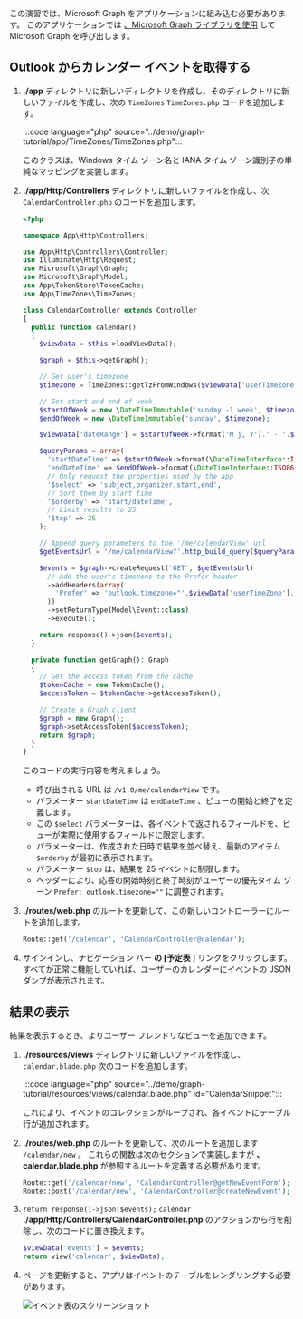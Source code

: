 <!-- markdownlint-disable MD002 MD041 -->

この演習では、Microsoft Graph をアプリケーションに組み込む必要があります。 このアプリケーションでは [、Microsoft Graph ライブラリを使用](https://github.com/microsoftgraph/msgraph-sdk-php) して Microsoft Graph を呼び出します。

## <a name="get-calendar-events-from-outlook"></a>Outlook からカレンダー イベントを取得する

1. **./app** ディレクトリに新しいディレクトリを作成し、そのディレクトリに新しいファイルを作成し、次の `TimeZones` `TimeZones.php` コードを追加します。

    :::code language="php" source="../demo/graph-tutorial/app/TimeZones/TimeZones.php":::

    このクラスは、Windows タイム ゾーン名と IANA タイム ゾーン識別子の単純なマッピングを実装します。

1. **./app/Http/Controllers** ディレクトリに新しいファイルを作成し、次 `CalendarController.php` のコードを追加します。

    ```php
    <?php

    namespace App\Http\Controllers;

    use App\Http\Controllers\Controller;
    use Illuminate\Http\Request;
    use Microsoft\Graph\Graph;
    use Microsoft\Graph\Model;
    use App\TokenStore\TokenCache;
    use App\TimeZones\TimeZones;

    class CalendarController extends Controller
    {
      public function calendar()
      {
        $viewData = $this->loadViewData();

        $graph = $this->getGraph();

        // Get user's timezone
        $timezone = TimeZones::getTzFromWindows($viewData['userTimeZone']);

        // Get start and end of week
        $startOfWeek = new \DateTimeImmutable('sunday -1 week', $timezone);
        $endOfWeek = new \DateTimeImmutable('sunday', $timezone);

        $viewData['dateRange'] = $startOfWeek->format('M j, Y').' - '.$endOfWeek->format('M j, Y');

        $queryParams = array(
          'startDateTime' => $startOfWeek->format(\DateTimeInterface::ISO8601),
          'endDateTime' => $endOfWeek->format(\DateTimeInterface::ISO8601),
          // Only request the properties used by the app
          '$select' => 'subject,organizer,start,end',
          // Sort them by start time
          '$orderby' => 'start/dateTime',
          // Limit results to 25
          '$top' => 25
        );

        // Append query parameters to the '/me/calendarView' url
        $getEventsUrl = '/me/calendarView?'.http_build_query($queryParams);

        $events = $graph->createRequest('GET', $getEventsUrl)
          // Add the user's timezone to the Prefer header
          ->addHeaders(array(
            'Prefer' => 'outlook.timezone="'.$viewData['userTimeZone'].'"'
          ))
          ->setReturnType(Model\Event::class)
          ->execute();

        return response()->json($events);
      }

      private function getGraph(): Graph
      {
        // Get the access token from the cache
        $tokenCache = new TokenCache();
        $accessToken = $tokenCache->getAccessToken();

        // Create a Graph client
        $graph = new Graph();
        $graph->setAccessToken($accessToken);
        return $graph;
      }
    }
    ```

    このコードの実行内容を考えましょう。

    - 呼び出される URL は `/v1.0/me/calendarView` です。
    - パラメーター `startDateTime` は `endDateTime` 、ビューの開始と終了を定義します。
    - この `$select` パラメーターは、各イベントで返されるフィールドを、ビューが実際に使用するフィールドに限定します。
    - パラメーターは、作成された日時で結果を並べ替え、最新のアイテム `$orderby` が最初に表示されます。
    - パラメーター `$top` は、結果を 25 イベントに制限します。
    - ヘッダーにより、応答の開始時刻と終了時刻がユーザーの優先タイム ゾーン `Prefer: outlook.timezone=""` に調整されます。

1. **./routes/web.php** のルートを更新して、この新しいコントローラーにルートを追加します。

    ```php
    Route::get('/calendar', 'CalendarController@calendar');
    ```

1. サインインし、ナビゲーション バー **の [予定表** ] リンクをクリックします。 すべてが正常に機能していれば、ユーザーのカレンダーにイベントの JSON ダンプが表示されます。

## <a name="display-the-results"></a>結果の表示

結果を表示するとき、よりユーザー フレンドリなビューを追加できます。

1. **./resources/views** ディレクトリに新しいファイルを作成し、 `calendar.blade.php` 次のコードを追加します。

    :::code language="php" source="../demo/graph-tutorial/resources/views/calendar.blade.php" id="CalendarSnippet":::

    これにより、イベントのコレクションがループされ、各イベントにテーブル行が追加されます。

1. **./routes/web.php** のルートを更新して、次のルートを追加します `/calendar/new` 。 これらの関数は次のセクションで実装しますが **、calendar.blade.php** が参照するルートを定義する必要があります。

    ```php
    Route::get('/calendar/new', 'CalendarController@getNewEventForm');
    Route::post('/calendar/new', 'CalendarController@createNewEvent');
    ```

1. `return response()->json($events);` `calendar` **./app/Http/Controllers/CalendarController.php** のアクションから行を削除し、次のコードに置き換えます。

    ```php
    $viewData['events'] = $events;
    return view('calendar', $viewData);
    ```

1. ページを更新すると、アプリはイベントのテーブルをレンダリングする必要があります。

    ![イベント表のスクリーンショット](./images/add-msgraph-01.png)
